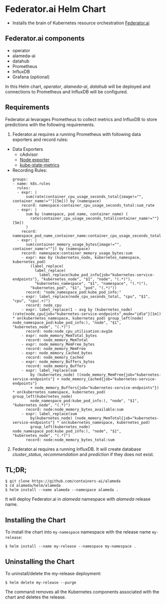 # Federator.ai Helm Chart

* Installs the brain of Kubernetes resource orchestration [Federator.ai](https://github.com/containers-ai/alameda)

## Federator.ai components
- operator
- alameda-ai
- datahub
- Prometheus
- InfluxDB
- Grafana (optional)

In this Helm chart, *operator*, *alameda-ai*, *datahub* will be deployed and connections to Prometheus and InfluxDB will be configured.

## Requirements

Federator.ai levarages Prometheus to collect metrics and InfluxDB to store predictions with the following requirements.

1. Federator.ai requires a running Prometheus with following data exporters and record rules:  
  - Data Exporters  
    - cAdvisor
    - [Node exporter](https://github.com/prometheus/node_exporter)
    - [kube-state-metrics](https://github.com/kubernetes/kube-state-metrics)
  - Recording Rules:   
    ```
    groups:
    - name: k8s.rules
      rules:
      - expr: |
          sum(rate(container_cpu_usage_seconds_total{image!="", container_name!=""}[5m])) by (namespace)
        record: namespace:container_cpu_usage_seconds_total:sum_rate
      - expr: |
          sum by (namespace, pod_name, container_name) (
            rate(container_cpu_usage_seconds_total{container_name!=""}[5m])
          )
        record: namespace_pod_name_container_name:container_cpu_usage_seconds_total:sum_rate
      - expr: |
          sum(container_memory_usage_bytes{image!="", container_name!=""}) by (namespace)
        record: namespace:container_memory_usage_bytes:sum
        - expr: max by (kubernetes_node, kubernetes_namespace, kubernetes_pod) 
            (label_replace(
              label_replace(
                label_replace(kube_pod_info{job="kubernetes-service-endpoints"}, "kubernetes_node", "$1", "node", "(.*)"),
              "kubernetes_namespace", "$1", "namespace", "(.*)"),
            "kubernetes_pod", "$1", "pod", "(.*)"))
          record: "node_namespace_pod:kube_pod_info:"
        - expr: label_replace(node_cpu_seconds_total, "cpu", "$1", "cpu", "cpu(.+)")
          record: node_cpu
        - expr: label_replace(1 - avg by (kubernetes_node) (rate(node_cpu{job="kubernetes-service-endpoints",mode="idle"}[1m]) * on(kubernetes_namespace, kubernetes_pod) group_left(node) node_namespace_pod:kube_pod_info:), "node", "$1", "kubernetes_node", "(.*)")
          record: node:node_cpu_utilisation:avg1m
        - expr: node_memory_MemTotal_bytes
          record: node_memory_MemTotal
        - expr: node_memory_MemFree_bytes
          record: node_memory_MemFree
        - expr: node_memory_Cached_bytes
          record: node_memory_Cached
        - expr: node_memory_Buffers_bytes
          record: node_memory_Buffers
        - expr: label_replace(sum
            by (kubernetes_node) ((node_memory_MemFree{job="kubernetes-service-endpoints"} + node_memory_Cached{job="kubernetes-service-endpoints"}
            + node_memory_Buffers{job="kubernetes-service-endpoints"}) * on(kubernetes_namespace, kubernetes_pod) group_left(kubernetes_node)
            node_namespace_pod:kube_pod_info:), "node", "$1", "kubernetes_node", "(.*)")
          record: node:node_memory_bytes_available:sum
        - expr: label_replace(sum
            by(kubernetes_node) (node_memory_MemTotal{job="kubernetes-service-endpoints"} * on(kubernetes_namespace, kubernetes_pod)
            group_left(kubernetes_node) node_namespace_pod:kube_pod_info:), "node", "$1", "kubernetes_node", "(.*)")
          record: node:node_memory_bytes_total:sum
    ```
2. Federator.ai requires a running InfluxDB. It will create database *cluster_status*, *recommendation* and *prediction* if they does not exist.

## TL;DR;

```console
$ git clone https://github.com/containers-ai/alameda
$ cd alameda/helm/alameda
$ helm install --name alameda --namespace alameda .
```
It will deploy Federator.ai in *alameda* namespace with *alameda* release name.

## Installing the Chart

To install the chart into `my-namespace` namespace with the release name `my-release`:

```console
$ helm install --name my-release --namespace my-namespace .
```

## Uninstalling the Chart

To uninstall/delete the my-release deployment:

```console
$ helm delete my-release --purge
```

The command removes all the Kubernetes components associated with the chart and deletes the release.


